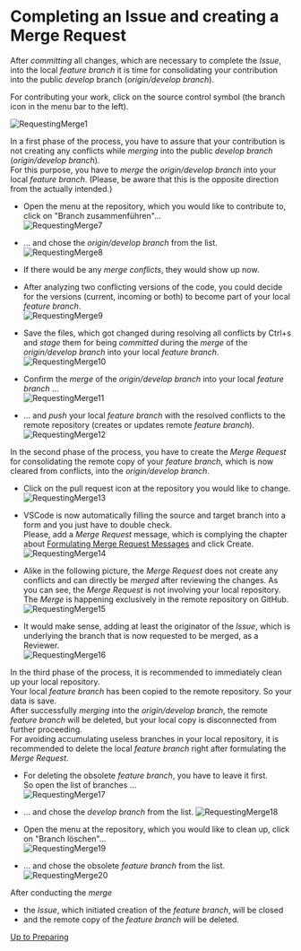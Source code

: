 # Completing an Issue and creating a Merge Request

After _committing_ all changes, which are necessary to complete the _Issue_, into the local _feature branch_ it is time for consolidating your contribution into the public _develop_ branch (_origin/develop branch_).

For contributing your work, click on the source control symbol (the branch icon in the menu bar to the left).  

![RequestingMerge1](./pictures/RequestingMerge_01.png)

In a first phase of the process, you have to assure that your contribution is not creating any conflicts while _merging_ into the public _develop branch_ (_origin/develop branch_).  
For this purpose, you have to _merge_ the _origin/develop branch_ into your local _feature branch_. (Please, be aware that this is the opposite direction from the actually intended.)  

* Open the menu at the repository, which you would like to contribute to, click on "Branch zusammenführen"...  
![RequestingMerge7](./pictures/RequestingMerge_07.png)

* ... and chose the _origin/develop branch_ from the list.  
![RequestingMerge8](./pictures/RequestingMerge_08.png)

* If there would be any _merge conflicts_, they would show up now.
* After analyzing two conflicting versions of the code, you could decide for the versions (current, incoming or both) to become part of your local _feature branch_.  
![RequestingMerge9](./pictures/RequestingMerge_09.png)

* Save the files, which got changed during resolving all conflicts by Ctrl+s and _stage_ them for being _committed_ during the _merge_ of the _origin/develop branch_ into your local _feature branch_.  
![RequestingMerge10](./pictures/RequestingMerge_10.png)

* Confirm the _merge_ of the _origin/develop branch_ into your local _feature branch_ ...  
![RequestingMerge11](./pictures/RequestingMerge_11.png)

* ... and _push_ your local _feature branch_ with the resolved conflicts to the remote repository (creates or updates remote _feature branch_).  
![RequestingMerge12](./pictures/RequestingMerge_12.png)

In the second phase of the process, you have to create the _Merge Request_ for consolidating the remote copy of your _feature branch_, which is now cleared from conflicts, into the _origin/develop branch_.  

* Click on the pull request icon at the repository you would like to change.  
![RequestingMerge13](./pictures/RequestingMerge_13.png)

* VSCode is now automatically filling the source and target branch into a form and you just have to double check.  
Please, add a _Merge Request_ message, which is complying the chapter about [Formulating Merge Request Messages](../FormulatingCommitMessages/FormulatingCommitMessages.md) and click Create.  
![RequestingMerge14](./pictures/RequestingMerge_14.png)

* Alike in the following picture, the _Merge Request_ does not create any conflicts and can directly be _merged_ after reviewing the changes. As you can see, the _Merge Request_ is not involving your local repository. The _Merge_ is happening exclusively in the remote repository on GitHub. 
![RequestingMerge15](./pictures/RequestingMerge_15.png)

* It would make sense, adding at least the originator of the _Issue_, which is underlying the branch that is now requested to be merged, as a Reviewer.  
![RequestingMerge16](./pictures/RequestingMerge_16.png)

In the third phase of the process, it is recommended to immediately clean up your local repository.  
Your local _feature branch_ has been copied to the remote repository. So your data is save.  
After successfully _merging_ into the _origin/develop branch_, the remote _feature branch_ will be deleted, but your local copy is disconnected from further proceeding.  
For avoiding accumulating useless branches in your local repository, it is recommended to delete the local _feature branch_ right after formulating the _Merge Request_.

* For deleting the obsolete _feature branch_, you have to leave it first.  
So open the list of branches ...  
![RequestingMerge17](./pictures/RequestingMerge_17.png)

* ... and chose the _develop branch_ from the list.
![RequestingMerge18](./pictures/RequestingMerge_18.png)

* Open the menu at the repository, which you would like to clean up, click on "Branch löschen"...  
![RequestingMerge19](./pictures/RequestingMerge_19.png)

* ... and chose the obsolete _feature branch_ from the list.
![RequestingMerge20](./pictures/RequestingMerge_20.png)


After conducting the _merge_  
* the _Issue_, which initiated creation of the _feature branch_, will be closed
* and the remote copy of the _feature branch_ will be deleted.

[Up to Preparing](../PreparingSpecifying.md)
